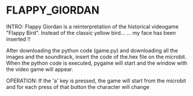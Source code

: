 # FLAPPY_GIORDAN

INTRO: 
Flappy Giordan is a reinterpretation of the historical videogame "Flappy Bird".
Instead of the classic yellow bird...     ... my face has been inserted !!

After downloading the python code (game.py) and downloading all the images and the soundtrack, insert the code of the.hex file on the microbit.
When the python code is executed, pygame will start and the window with the video game will appear.

OPERATION:
If the 'a' key is pressed, the game will start from the microbit and for each press of that button the character will change
